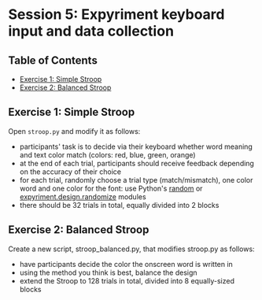 # Session 5: Expyriment keyboard input and data collection

## Table of Contents
- [Exercise 1: Simple Stroop](#exercise-1-simple-stroop)
- [Exercise 2: Balanced Stroop](#exercise-2-balanced-stroop)

## Exercise 1: Simple Stroop
Open `stroop.py` and modify it as follows:

- participants' task is to decide via their keyboard whether word meaning and text color match (colors: red, blue, green, orange)
- at the end of each trial, participants should receive feedback depending on the accuracy of their choice
- for each trial, randomly choose a trial type (match/mismatch), one color word and one color for the font: use Python's [random](https://docs.python.org/3/library/random.html) or [expyriment.design.randomize](https://docs.expyriment.org/expyriment.design.randomize.html) modules
- there should be 32 trials in total, equally divided into 2 blocks

## Exercise 2: Balanced Stroop
Create a new script, stroop_balanced.py, that modifies stroop.py as follows:
- have participants decide the color the onscreen word is written in
- using the method you think is best, balance the design
- extend the Stroop to 128 trials in total, divided into 8 equally-sized blocks